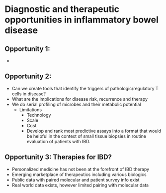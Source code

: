 # Diagnostic and therapeutic opportunities in inflammatory bowel disease

## Opportunity 1:
- 

## Opportunity 2:
- Can we create tools that identify the triggers of pathologic/regulatory T cells in disease?
- What are the implications for disease risk, recurrence and therapy
- We do serial profiling of microbes and their metabolic potential
  - Limitations
    - Technology
    - Scale
    - Cost
    - Develop and rank most predictive assays into a format that would be helpful in the context of small tissue biopsies in routine evaluation of patients with IBD.

## Opportunity 3: Therapies for IBD?
- Personalized medicine has not been at the forefront of IBD therapy
- Emerging marketplace of therapeutics including various biologics
- Public data with paired molecular and patient survey info exist
- Real world data exists, however limited pairing with molecular data

